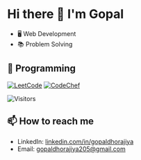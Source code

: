 # Hi there 👋 I'm Gopal

- 🖥️ Web Development
- 📚 Problem Solving

## 🧠 Programming

[![LeetCode](https://img.shields.io/badge/LeetCode-FFA116?style=flat-square&logo=LeetCode&logoColor=white)](https://leetcode.com/gopaldhorajiya205)
[![CodeChef](https://img.shields.io/badge/CodeChef-5B4638?style=flat-square&logo=CodeChef&logoColor=white)](https://www.codechef.com/users/gopaldhorajiya)

![Visitors](https://visitor-badge.laobi.icu/badge?page_id=yourusername.gopaldhorajiya)

## 📫 How to reach me
- LinkedIn: [linkedin.com/in/gopaldhorajiya](https://www.linkedin.com/in/gopal-dhorajiya-688a04287/)
- Email: gopaldhorajiya205@gmail.com
